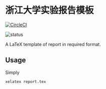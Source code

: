 # 浙江大学实验报告模板

[![CircleCI](https://circleci.com/gh/megrxu/zju-report-latex-template.svg?style=svg)](https://circleci.com/gh/megrxu/zju-report-latex-template)

![status](https://github.com/megrxu/zju-report-latex-template/workflows/Build/badge.svg)

A LaTeX template of report in required format.

## Usage

Simply

```bash
xelatex report.tex
```
